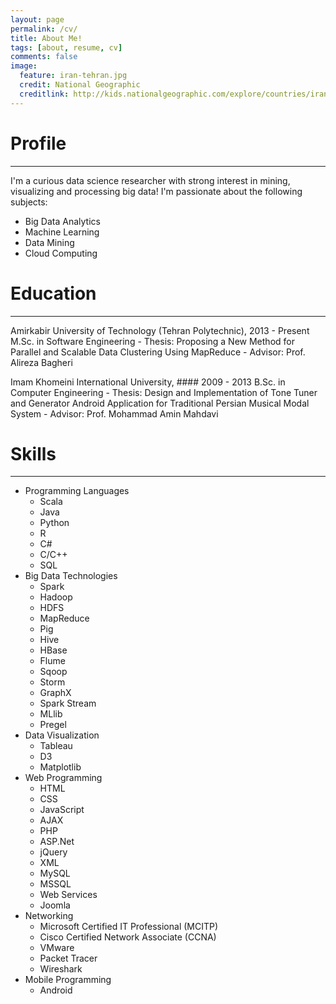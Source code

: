 ```yaml
---
layout: page
permalink: /cv/
title: About Me!
tags: [about, resume, cv]
comments: false
image:
  feature: iran-tehran.jpg
  credit: National Geographic
  creditlink: http://kids.nationalgeographic.com/explore/countries/iran/#iran-tehran.jpg
---
```

# Profile
***
I'm a curious data science researcher with strong interest in mining, visualizing and processing big data! I'm passionate about the following subjects:
+ Big Data Analytics
+ Machine Learning
+ Data Mining
+ Cloud Computing

# Education
***
Amirkabir University of Technology (Tehran Polytechnic), 2013 - Present
M.Sc. in Software Engineering
	- Thesis: Proposing a New Method for Parallel and Scalable Data Clustering Using MapReduce
	- Advisor: Prof. Alireza Bagheri

Imam Khomeini International University, #### 2009 - 2013
B.Sc. in Computer Engineering
	- Thesis: Design and Implementation of Tone Tuner and Generator Android Application for Traditional Persian Musical Modal System
	- Advisor: Prof. Mohammad Amin Mahdavi

# Skills
***
+ Programming Languages
	+ Scala
	+ Java
	+ Python
	+ R
	+ C#
	+ C/C++
	+ SQL
+ Big Data Technologies
	+ Spark
	+ Hadoop
	+ HDFS
	+ MapReduce
	+ Pig
	+ Hive
	+ HBase
	+ Flume
	+ Sqoop
	+ Storm
	+ GraphX
	+ Spark Stream
	+ MLlib
	+ Pregel
+ Data Visualization
	+ Tableau
	+ D3
	+ Matplotlib
+ Web Programming
	+ HTML
	+ CSS
	+ JavaScript
	+ AJAX
	+ PHP
	+ ASP.Net
	+ jQuery
	+ XML
	+ MySQL
	+ MSSQL
	+ Web Services
	+ Joomla
+ Networking
	+ Microsoft Certified IT Professional (MCITP)
	+ Cisco Certified Network Associate (CCNA)
	+ VMware
	+ Packet Tracer
	+ Wireshark
+ Mobile Programming
	+ Android
